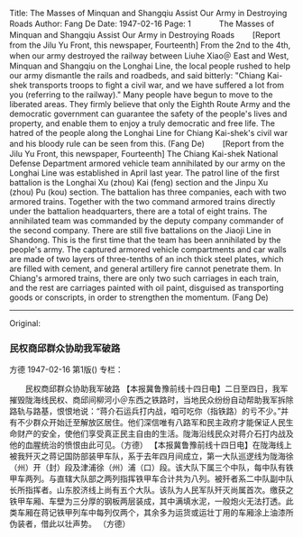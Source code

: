 Title: The Masses of Minquan and Shangqiu Assist Our Army in Destroying Roads
Author: Fang De
Date: 1947-02-16
Page: 1
　
　　The Masses of Minquan and Shangqiu Assist Our Army in Destroying Roads
　　[Report from the Jilu Yu Front, this newspaper, Fourteenth] From the 2nd to the 4th, when our army destroyed the railway between Liuhe Xiao＠ East and West, Minquan and Shangqiu on the Longhai Line, the local people rushed to help our army dismantle the rails and roadbeds, and said bitterly: "Chiang Kai-shek transports troops to fight a civil war, and we have suffered a lot from you (referring to the railway)." Many people have begun to move to the liberated areas. They firmly believe that only the Eighth Route Army and the democratic government can guarantee the safety of the people's lives and property, and enable them to enjoy a truly democratic and free life. The hatred of the people along the Longhai Line for Chiang Kai-shek's civil war and his bloody rule can be seen from this. (Fang De)
　　[Report from the Jilu Yu Front, this newspaper, Fourteenth] The Chiang Kai-shek National Defense Department armored vehicle team annihilated by our army on the Longhai Line was established in April last year. The patrol line of the first battalion is the Longhai Xu (zhou) Kai (feng) section and the Jinpu Xu (zhou) Pu (kou) section. The battalion has three companies, each with two armored trains. Together with the two command armored trains directly under the battalion headquarters, there are a total of eight trains. The annihilated team was commanded by the deputy company commander of the second company. There are still five battalions on the Jiaoji Line in Shandong. This is the first time that the team has been annihilated by the people's army. The captured armored vehicle compartments and car walls are made of two layers of three-tenths of an inch thick steel plates, which are filled with cement, and general artillery fire cannot penetrate them. In Chiang's armored trains, there are only two such carriages in each train, and the rest are carriages painted with oil paint, disguised as transporting goods or conscripts, in order to strengthen the momentum.
                  (Fang De)



<hr /> 

Original: 


### 民权商邱群众协助我军破路
方德
1947-02-16
第1版()
专栏：

　　民权商邱群众协助我军破路
    【本报冀鲁豫前线十四日电】二日至四日，我军摧毁陇海线民权、商邱间柳河小＠东西之铁路时，当地民众纷纷自动帮助我军拆除路轨与路基，恨恨地说：“蒋介石运兵打内战，咱可吃你（指铁路）的亏不少。”并有不少群众开始迁至解放区居住。他们深信唯有八路军和民主政府才能保证人民生命财产的安全，使他们享受真正民主自由的生活。陇海沿线民众对蒋介石打内战及他的血腥统治的愤恨由此可见。（方德）
    【本报冀鲁豫前线十四日电】在陇海线上被我歼灭之蒋记国防部装甲车队，系于去年四月间成立，第一大队巡逻线为陇海徐（州）开（封）段及津浦徐（州）浦（口）段。该大队下属三个中队，每中队有铁甲车两列。与直辖大队部之两列指挥铁甲车合计共为八列。被歼者系二中队副中队长所指挥者。山东胶济线上尚有五个大队。该队为人民军队歼灭尚属首次。缴获之铁甲车厢、车壁为三分厚的钢板两层装成，其中满填水泥，一般炮火无法打透。此类车厢在蒋记铁甲列车中每列仅两个，其余多为运货或运壮丁用的车厢涂上油漆所伪装者，借此以壮声势。
                  （方德）
